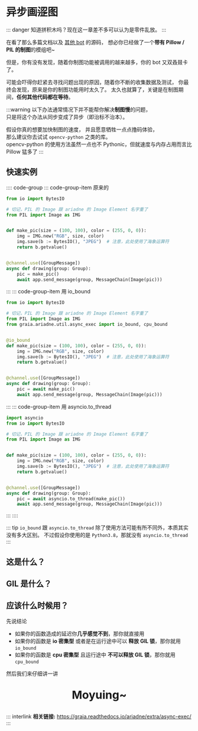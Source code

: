 # 异步画~~涩~~图

::: danger
知道拼积木吗？现在这一章差不多可以认为是零件乱放。
:::

在看了那么多篇文档以及 [其他 bot](../appendix/awesome_bot.md) 的源码，
想必你已经做了一个**带有 Pillow / PIL 的制图**的模组吧~

但是，你有没有发现，随着你制图功能被调用的越来越多，你的 bot 又双叒叕卡了。

可能会吓得你赶紧去寻找问题出现的原因，随着你不断的收集数据及测试，
你最终会发现，原来是你的制图功能用时太久了。
太久也就算了，关键是在制图期间，**任何其他代码都在等待**。

:::warning
以下办法通常情况下并不能帮你解决**制图慢**的问题，  
只是将这个办法从同步变成了异步（即治标不治本）。

假设你真的想要加快制图的速度，
并且愿意牺牲一点点撸码体验，  
那么建议你去试试 `opencv-python` 之类的库。<br/><Curtain type="warning"> opencv-python 的使用方法虽然一点也不 Pythonic，但就速度与内存占用而言比 Pillow 猛多了</Curtain>
:::

## 快速实例

:::: code-group
::: code-group-item 原来的

```python
from io import BytesIO

# 切记，PIL 的 Image 跟 ariadne 的 Image Element 名字重了
from PIL import Image as IMG


def make_pic(size = (100, 100), color = (255, 0, 0)):
    img = IMG.new("RGB", size, color)
    img.save(b := BytesIO(), "JPEG")  # 注意，此处使用了海象运算符
    return b.getvalue()


@channel.use([GroupMessage])
async def drawing(group: Group):
    pic = make_pic()
    await app.send_message(group, MessageChain(Image(pic)))

```

:::
::: code-group-item 用 io_bound

```python
from io import BytesIO

# 切记，PIL 的 Image 跟 ariadne 的 Image Element 名字重了
from PIL import Image as IMG
from graia.ariadne.util.async_exec import io_bound, cpu_bound


@io_bound
def make_pic(size = (100, 100), color = (255, 0, 0)):
    img = IMG.new("RGB", size, color)
    img.save(b := BytesIO(), "JPEG")  # 注意，此处使用了海象运算符
    return b.getvalue()


@channel.use([GroupMessage])
async def drawing(group: Group):
    pic = await make_pic()
    await app.send_message(group, MessageChain(Image(pic)))
```

:::
::: code-group-item 用 asyncio.to_thread

```python
import asyncio
from io import BytesIO

# 切记，PIL 的 Image 跟 ariadne 的 Image Element 名字重了
from PIL import Image as IMG


def make_pic(size = (100, 100), color = (255, 0, 0)):
    img = IMG.new("RGB", size, color)
    img.save(b := BytesIO(), "JPEG")  # 注意，此处使用了海象运算符
    return b.getvalue()


@channel.use([GroupMessage])
async def drawing(group: Group):
    pic = await asyncio.to_thread(make_pic())
    await app.send_message(group, MessageChain(Image(pic)))
```

:::
::::

::: tip
`io_bound` 跟 `asyncio.to_thread` 除了使用方法可能有所不同外，本质其实没有多大区别。
不过假设你使用的是 `Python3.8`，那就没有 `asyncio.to_thread`
:::

## 这是什么？

## GIL 是什么？

## 应该什么时候用？

先说结论

- 如果你的函数造成的延迟你**几乎感觉不到**，那你就直接用
- 如果你的函数是 **io 密集型** 或者是在运行途中可以 **释放 GIL 锁**，那你就用 `io_bound`
- 如果你的函数是 **cpu 密集型** 且运行途中 **不可以释放 GIL 锁**，那你就用 `cpu_bound`

然后我们来仔细讲一讲

<p align="center" style="font-size: 30px"><strong>Moyuing~</strong></p>

<Loading></Loading>

::: interlink
**相关链接:** <https://graia.readthedocs.io/ariadne/extra/async-exec/>
:::
